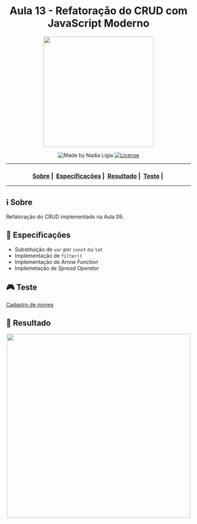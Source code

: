 <h1 align="center">Aula 13 - Refatoração do CRUD com JavaScript Moderno</h1>
<p align="center">
  <img src="../../assets/logo.jpeg" width="300" heigth="300">
</p>


<p align="center">
  <img alt="Made by Nadia Ligia" src="https://img.shields.io/badge/made%20by-Nadia%20Ligia-informational">
  
  <a href="license.md">
  <img alt="License" src="https://img.shields.io/badge/License-MIT-informational">
  </a>
</p>

___

<h3 align="center">
  <a href="#information_source-sobre">Sobre</a>&nbsp;|&nbsp;
  <a href="#book-especificações">Especificações</a>&nbsp;|&nbsp;
  <a href="#rocket-resultado">Resultado</a>&nbsp;|&nbsp;
  <a href="#video_game-teste">Teste</a>&nbsp;|&nbsp;
  
</h3>

___

## :information_source: Sobre

Refatoração do CRUD implementado na Aula 09.

## :book: Especificações

- Substituição de `var` por `const` ou `let`
- Implementação de `filter()`
- Implementação de *Arrow Function*
- Implemetação de *Spread Operator*

## 🎮 Teste

[Cadastro de nomes](https://igti-register-m01.netlify.app)

## :rocket: Resultado

<p align="center">
  <img src="./assets/result.gif" width=500>
</p>
